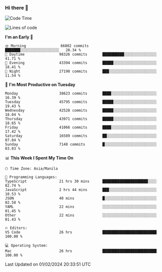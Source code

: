 ### Hi there 👋

<!--START_SECTION:waka-->
![Code Time](http://img.shields.io/badge/Code%20Time-4%2C821%20hrs%2045%20mins-blue)

![Lines of code](https://img.shields.io/badge/From%20Hello%20World%20I%27ve%20Written-108.0%20million%20lines%20of%20code-blue)

**I'm an Early 🐤** 

```text
🌞 Morning                66802 commits       ███████░░░░░░░░░░░░░░░░░░   28.34 % 
🌆 Daytime                98326 commits       ██████████░░░░░░░░░░░░░░░   41.71 % 
🌃 Evening                43394 commits       █████░░░░░░░░░░░░░░░░░░░░   18.41 % 
🌙 Night                  27198 commits       ███░░░░░░░░░░░░░░░░░░░░░░   11.54 % 
```
📅 **I'm Most Productive on Tuesday** 

```text
Monday                   38623 commits       ████░░░░░░░░░░░░░░░░░░░░░   16.39 % 
Tuesday                  45795 commits       █████░░░░░░░░░░░░░░░░░░░░   19.43 % 
Wednesday                42528 commits       █████░░░░░░░░░░░░░░░░░░░░   18.04 % 
Thursday                 43971 commits       █████░░░░░░░░░░░░░░░░░░░░   18.65 % 
Friday                   41066 commits       ████░░░░░░░░░░░░░░░░░░░░░   17.42 % 
Saturday                 16589 commits       ██░░░░░░░░░░░░░░░░░░░░░░░   07.04 % 
Sunday                   7148 commits        █░░░░░░░░░░░░░░░░░░░░░░░░   03.03 % 
```


📊 **This Week I Spent My Time On** 

```text
🕑︎ Time Zone: Asia/Manila

💬 Programming Languages: 
TypeScript               21 hrs 30 mins      █████████████████████░░░░   82.74 % 
JavaScript               2 hrs 44 mins       ███░░░░░░░░░░░░░░░░░░░░░░   10.53 % 
JSON                     40 mins             █░░░░░░░░░░░░░░░░░░░░░░░░   02.58 % 
YAML                     22 mins             ░░░░░░░░░░░░░░░░░░░░░░░░░   01.45 % 
Other                    22 mins             ░░░░░░░░░░░░░░░░░░░░░░░░░   01.43 % 

🔥 Editors: 
VS Code                  26 hrs              █████████████████████████   100.00 % 

💻 Operating System: 
Mac                      26 hrs              █████████████████████████   100.00 % 
```


 Last Updated on 01/02/2024 20:33:51 UTC
<!--END_SECTION:waka-->


<!--
**rad182/rad182** is a ✨ _special_ ✨ repository because its `README.md` (this file) appears on your GitHub profile.

Here are some ideas to get you started:

- 🔭 I’m currently working on ...
- 🌱 I’m currently learning ...
- 👯 I’m looking to collaborate on ...
- 🤔 I’m looking for help with ...
- 💬 Ask me about ...
- 📫 How to reach me: ...
- 😄 Pronouns: ...
- ⚡ Fun fact: ...
-->
